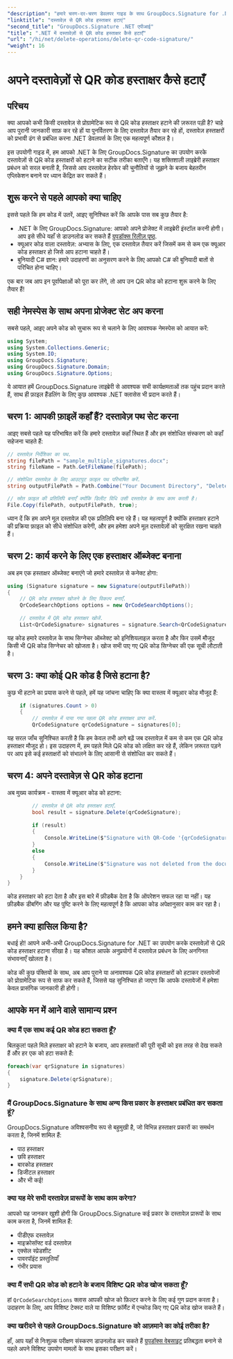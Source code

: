 ```yaml
---
"description": "हमारे चरण-दर-चरण डेवलपर गाइड के साथ GroupDocs.Signature for .NET का उपयोग करके अपने दस्तावेज़ों से आसानी से QR कोड हस्ताक्षरों को हटाने का तरीका जानें।"
"linktitle": "दस्तावेज़ से QR कोड हस्ताक्षर हटाएं"
"second_title": "GroupDocs.Signature .NET एपीआई"
"title": ".NET में दस्तावेज़ों से QR कोड हस्ताक्षर कैसे हटाएँ"
"url": "/hi/net/delete-operations/delete-qr-code-signature/"
"weight": 16
---
```


# अपने दस्तावेज़ों से QR कोड हस्ताक्षर कैसे हटाएँ

## परिचय

क्या आपको कभी किसी दस्तावेज़ से प्रोग्रामेटिक रूप से QR कोड हस्ताक्षर हटाने की ज़रूरत पड़ी है? चाहे आप पुरानी जानकारी साफ़ कर रहे हों या पुनर्वितरण के लिए दस्तावेज़ तैयार कर रहे हों, दस्तावेज़ हस्ताक्षरों को प्रभावी ढंग से प्रबंधित करना .NET डेवलपर्स के लिए एक महत्वपूर्ण कौशल है।

इस उपयोगी गाइड में, हम आपको .NET के लिए GroupDocs.Signature का उपयोग करके दस्तावेज़ों से QR कोड हस्ताक्षरों को हटाने का सटीक तरीका बताएँगे। यह शक्तिशाली लाइब्रेरी हस्ताक्षर प्रबंधन को सरल बनाती है, जिससे आप दस्तावेज़ हेरफेर की चुनौतियों से जूझने के बजाय बेहतरीन एप्लिकेशन बनाने पर ध्यान केंद्रित कर सकते हैं।

## शुरू करने से पहले आपको क्या चाहिए

इससे पहले कि हम कोड में उतरें, आइए सुनिश्चित करें कि आपके पास सब कुछ तैयार है:

- .NET के लिए GroupDocs.Signature: आपको अपने प्रोजेक्ट में लाइब्रेरी इंस्टॉल करनी होगी। आप इसे सीधे यहाँ से डाउनलोड कर सकते हैं [ग्रुपडॉक्स रिलीज़ पृष्ठ](https://releases.groupdocs.com/signature/net/).
- क्यूआर कोड वाला दस्तावेज़: अभ्यास के लिए, एक दस्तावेज़ तैयार करें जिसमें कम से कम एक क्यूआर कोड हस्ताक्षर हो जिसे आप हटाना चाहते हैं।
- बुनियादी C# ज्ञान: हमारे उदाहरणों का अनुसरण करने के लिए आपको C# की बुनियादी बातों से परिचित होना चाहिए।

एक बार जब आप इन पूर्वापेक्षाओं को पूरा कर लेंगे, तो आप उन QR कोड को हटाना शुरू करने के लिए तैयार हैं!

## सही नेमस्पेस के साथ अपना प्रोजेक्ट सेट अप करना

सबसे पहले, आइए अपने कोड को सुचारू रूप से चलाने के लिए आवश्यक नेमस्पेस को आयात करें:

```csharp
using System;
using System.Collections.Generic;
using System.IO;
using GroupDocs.Signature;
using GroupDocs.Signature.Domain;
using GroupDocs.Signature.Options;
```

ये आयात हमें GroupDocs.Signature लाइब्रेरी से आवश्यक सभी कार्यक्षमताओं तक पहुंच प्रदान करते हैं, साथ ही फ़ाइल हैंडलिंग के लिए कुछ आवश्यक .NET क्लासेस भी प्रदान करते हैं।

## चरण 1: आपकी फ़ाइलें कहाँ हैं? दस्तावेज़ पथ सेट करना

आइए सबसे पहले यह परिभाषित करें कि हमारे दस्तावेज़ कहाँ स्थित हैं और हम संशोधित संस्करण को कहाँ सहेजना चाहते हैं:

```csharp
// दस्तावेज़ निर्देशिका का पथ.
string filePath = "sample_multiple_signatures.docx";
string fileName = Path.GetFileName(filePath);

// संशोधित दस्तावेज़ के लिए आउटपुट फ़ाइल पथ परिभाषित करें.
string outputFilePath = Path.Combine("Your Document Directory", "DeleteQRCode", fileName);

// स्रोत फ़ाइल की प्रतिलिपि बनाएँ क्योंकि डिलीट विधि उसी दस्तावेज़ के साथ काम करती है।
File.Copy(filePath, outputFilePath, true);
```

ध्यान दें कि हम अपने मूल दस्तावेज़ की एक प्रतिलिपि बना रहे हैं। यह महत्वपूर्ण है क्योंकि हस्ताक्षर हटाने की प्रक्रिया फ़ाइल को सीधे संशोधित करेगी, और हम हमेशा अपने मूल दस्तावेज़ों को सुरक्षित रखना चाहते हैं।

## चरण 2: कार्य करने के लिए एक हस्ताक्षर ऑब्जेक्ट बनाना

अब हम एक हस्ताक्षर ऑब्जेक्ट बनाएंगे जो हमारे दस्तावेज़ से कनेक्ट होगा:

```csharp
using (Signature signature = new Signature(outputFilePath))
{
    // QR कोड हस्ताक्षर खोजने के लिए विकल्प बनाएँ.
    QrCodeSearchOptions options = new QrCodeSearchOptions();
    
    // दस्तावेज़ में QR कोड हस्ताक्षर खोजें.
    List<QrCodeSignature> signatures = signature.Search<QrCodeSignature>(options);
```

यह कोड हमारे दस्तावेज़ के साथ सिग्नेचर ऑब्जेक्ट को इनिशियलाइज़ करता है और फिर उसमें मौजूद किसी भी QR कोड सिग्नेचर को खोजता है। खोज सभी पाए गए QR कोड सिग्नेचर की एक सूची लौटाती है।

## चरण 3: क्या कोई QR कोड है जिसे हटाना है?

कुछ भी हटाने का प्रयास करने से पहले, हमें यह जांचना चाहिए कि क्या वास्तव में क्यूआर कोड मौजूद हैं:

```csharp
    if (signatures.Count > 0)
    {
        // दस्तावेज़ में पाया गया पहला QR कोड हस्ताक्षर प्राप्त करें.
        QrCodeSignature qrCodeSignature = signatures[0];
```

यह सरल जाँच सुनिश्चित करती है कि हम केवल तभी आगे बढ़ें जब दस्तावेज़ में कम से कम एक QR कोड हस्ताक्षर मौजूद हो। इस उदाहरण में, हम पहले मिले QR कोड को लक्षित कर रहे हैं, लेकिन ज़रूरत पड़ने पर आप इसे कई हस्ताक्षरों को संभालने के लिए आसानी से संशोधित कर सकते हैं।

## चरण 4: अपने दस्तावेज़ से QR कोड हटाना

अब मुख्य कार्यक्रम - वास्तव में क्यूआर कोड को हटाना:

```csharp
        // दस्तावेज़ से QR कोड हस्ताक्षर हटाएँ.
        bool result = signature.Delete(qrCodeSignature);
        
        if (result)
        {
            Console.WriteLine($"Signature with QR-Code '{qrCodeSignature.Text}' and encode type '{qrCodeSignature.EncodeType.TypeName}' was deleted from document ['{fileName}'].");
        }
        else
        {
            Console.WriteLine($"Signature was not deleted from the document! Signature with QR-Code '{qrCodeSignature.Text}' and encode type '{qrCodeSignature.EncodeType.TypeName}' was not found!");
        }
    }
}
```

कोड हस्ताक्षर को हटा देता है और इस बारे में फ़ीडबैक देता है कि ऑपरेशन सफल रहा या नहीं। यह फ़ीडबैक डीबगिंग और यह पुष्टि करने के लिए महत्वपूर्ण है कि आपका कोड अपेक्षानुसार काम कर रहा है।

## हमने क्या हासिल किया है?

बधाई हो! आपने अभी-अभी GroupDocs.Signature for .NET का उपयोग करके दस्तावेज़ों से QR कोड हस्ताक्षर हटाना सीखा है। यह कौशल आपके अनुप्रयोगों में दस्तावेज़ प्रबंधन के लिए अनगिनत संभावनाएँ खोलता है।

कोड की कुछ पंक्तियों के साथ, अब आप पुराने या अनावश्यक QR कोड हस्ताक्षरों को हटाकर दस्तावेजों को प्रोग्रामेटिक रूप से साफ कर सकते हैं, जिससे यह सुनिश्चित हो जाएगा कि आपके दस्तावेजों में हमेशा केवल प्रासंगिक जानकारी ही होगी।

## आपके मन में आने वाले सामान्य प्रश्न

### क्या मैं एक साथ कई QR कोड हटा सकता हूँ?

बिलकुल! पहले मिले हस्ताक्षर को हटाने के बजाय, आप हस्ताक्षरों की पूरी सूची को इस तरह से देख सकते हैं और हर एक को हटा सकते हैं:

```csharp
foreach(var qrSignature in signatures)
{
    signature.Delete(qrSignature);
}
```

### मैं GroupDocs.Signature के साथ अन्य किस प्रकार के हस्ताक्षर प्रबंधित कर सकता हूं?

GroupDocs.Signature अविश्वसनीय रूप से बहुमुखी है, जो विभिन्न हस्ताक्षर प्रकारों का समर्थन करता है, जिनमें शामिल हैं:
- पाठ हस्ताक्षर
- छवि हस्ताक्षर
- बारकोड हस्ताक्षर
- डिजीटल हस्ताक्षर
- और भी कई!

### क्या यह मेरे सभी दस्तावेज़ प्रारूपों के साथ काम करेगा?

आपको यह जानकर खुशी होगी कि GroupDocs.Signature कई प्रकार के दस्तावेज़ प्रारूपों के साथ काम करता है, जिनमें शामिल हैं:
- पीडीएफ दस्तावेज़
- माइक्रोसॉफ्ट वर्ड दस्तावेज़
- एक्सेल स्प्रेडशीट
- पावरपॉइंट प्रस्तुतियाँ
- गंभीर प्रयास

### क्या मैं सभी QR कोड को हटाने के बजाय विशिष्ट QR कोड खोज सकता हूँ?

हां `QrCodeSearchOptions` क्लास आपकी खोज को फ़िल्टर करने के लिए कई गुण प्रदान करता है। उदाहरण के लिए, आप विशिष्ट टेक्स्ट वाले या विशिष्ट फ़ॉर्मैट में एन्कोड किए गए QR कोड खोज सकते हैं।

### क्या खरीदने से पहले GroupDocs.Signature को आज़माने का कोई तरीका है?

हाँ, आप यहाँ से निःशुल्क परीक्षण संस्करण डाउनलोड कर सकते हैं [ग्रुपडॉक्स वेबसाइट](https://releases.groupdocs.com/) प्रतिबद्धता बनाने से पहले अपने विशिष्ट उपयोग मामलों के साथ इसका परीक्षण करें।